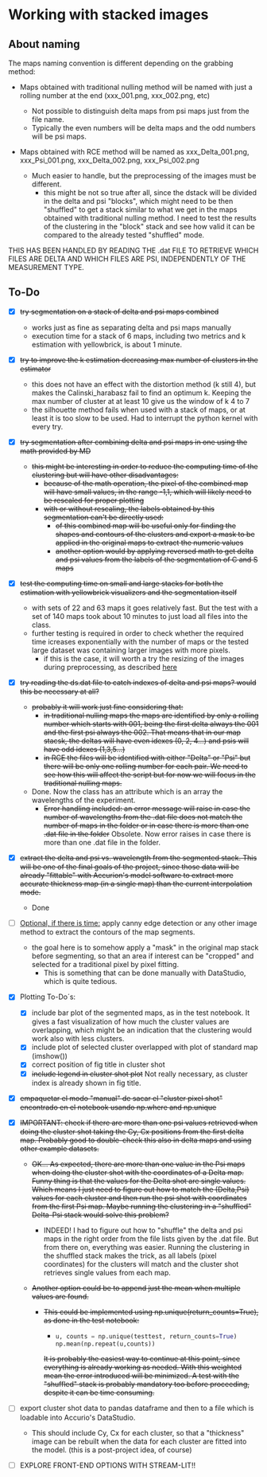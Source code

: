 # Working with stacked images

## About naming

The maps naming convention is different depending on the grabbing method:

- Maps obtained with traditional nulling method will be named with just a rolling number at the end (xxx_001.png, xxx_002.png, etc)
  - Not possible to distinguish delta maps from psi maps just from the file name.
  - Typically the even numbers will be delta maps and the odd numbers will be psi maps.

- Maps obtained with RCE method will be named as xxx_Delta_001.png, xxx_Psi_001.png, xxx_Delta_002.png, xxx_Psi_002.png
  - Much easier to handle, but the preprocessing of the images must be different.
    - this might be not so true after all, since the dstack will be divided in the delta and psi "blocks", which might need to be then "shuffled" to get a stack similar to what we get in the maps obtained with traditional nulling method. I need to test the results of the clustering in the "block" stack and see how valid it can be compared to the already tested "shuffled" mode.

THIS HAS BEEN HANDLED BY READING THE .dat FILE TO RETRIEVE WHICH FILES ARE DELTA AND WHICH FILES ARE PSI, INDEPENDENTLY OF THE MEASUREMENT TYPE.

## To-Do

- [x] ~~try segmentation on a stack of delta and psi maps combined~~
  - works just as fine as separating delta and psi maps manually
  - execution time for a stack of 6 maps, including two metrics and k estimation with yellowbrick, is about 1 minute. 
  
- [x] ~~try to improve the k estimation decreasing max number of clusters in the estimator~~
  - this does not have an effect with the distortion method (k still 4), but makes the Calinski_harabasz fail to find an optimum k. Keeping the max number of cluster at at least 10 give us the window of k 4 to 7
  - the silhouette method fails when used with a stack of maps, or at least it is too slow to be used. Had to interrupt the python kernel with every try.
  
- [x] ~~try segmentation after combining delta and psi maps in one using the math provided by MD~~
  - ~~this might be interesting in order to reduce the computing time of the clustering but will have other disadvantages:~~
    - ~~because of the math operation, the pixel of the combined map will have small values, in the range -1,1, which will likely need to be rescaled for proper plotting~~
    - ~~with or without rescaling, the labels obtained by this segmentation can't be directly used:~~
      - ~~of this combined map will be useful only for finding the shapes and contours of the clusters and export a mask to be applied in the original maps to extract the numeric values~~
      - ~~another option would by applying reversed math to get delta and psi values from the labels of the segmentation of C and S maps~~
  
- [x] ~~test the computing time on small and large stacks for both the estimation with yellowbrick visualizers and the segmentation itself~~
  - with sets of 22 and 63 maps it goes relatively fast. But the test with a set of 140 maps took about 10 minutes to just load all files into the class. 
  - further testing is required in order to check whether the required time icreases exponentially with the number of maps or the tested large dataset was containing larger images with more pixels.
    - if this is the case, it will worth a try the resizing of the images during preprocessing, as described [here](https://datascience.stackexchange.com/questions/42125/rgb-image-segmentation-using-clustering)
  
- [x] ~~try reading the ds.dat file to catch indexes of delta and psi maps? would this be necessary at all?~~
  - ~~probably it will work just fine considering that:~~
    - ~~in traditional nulling maps the maps are identified by only a rolling number which starts with 001, being the first delta always the 001 and the first psi always the 002. That means that in our map stacsk, the deltas will have even idexes (0, 2, 4...) and psis will have odd idexes (1,3,5...)~~
    - ~~in RCE the files will be identified with either "Delta" or "Psi" but there will be only one rolling number for each pair. We need to see how this will affect the script but for now we will focus in the traditional nulling maps.~~
  - Done. Now the class has an attribute which is an array the wavelengths of the experiment. 
    - ~~Error handling included: an error message will raise in case the number of wavelengths from the .dat file does not match the number of maps in the folder or in case there is more than one .dat file in the folder~~ Obsolete. Now error raises in case there is more than one .dat file in the folder.
  
- [x] ~~extract the delta and psi vs. wavelength from the segmented stack. This will be one of the final goals of the project, since those data will be already "fittable" with Accurion's model software to extract more accurate thickness map (in a single map) than the current interpolation mode.~~ 
  - Done
  
- [ ] <u>Optional, if there is time:</u> apply canny edge detection or any other image method to extract the contours of the map segments.
  - the goal here is to somehow apply a "mask" in the original map stack before segmenting, so that an  area if interest can be "cropped" and selected for a traditional pixel by pixel fitting. 
    - This is something that can be done manually with DataStudio, which is quite tedious.
  
- [x] Plotting To-Do´s:
  - [x] include bar plot of the segmented maps, as in the test notebook. It gives a fast visualization of how much the cluster values are overlapping, which might be an indication that the clustering would work also with less clusters.
  - [x] include plot of selected cluster overlapped with plot of standard map (imshow())
  - [x] correct position of fig title in cluster shot
  - [x] ~~include legend in cluster shot plot~~ Not really necessary, as cluster index is already shown in fig title.
  
- [x] ~~empaquetar el modo "manual" de sacar el "cluster pixel shot" encontrado en el notebook usando np.where and np.unique~~

- [x] ~~IMPORTANT: check if there are more than one psi values retrieved when doing the cluster shot taking the Cy, Cx positions from the first delta map. Probably good to double-check this also in delta maps and using other example datasets.~~

  - ~~OK... As expected, there are more than one value in the Psi maps when doing the cluster shot with the coordinates of a Delta map. Funny thing is that the values for the Delta shot are single values. Which means I just need to figure out how to match the (Delta,Psi) values for each cluster and then run the psi shot with coordinates from the first Psi map. Maybe running the clustering in a "shuffled" Delta-Psi stack would solve this problem?~~

    - INDEED! I had to figure out how to "shuffle" the delta and psi maps in the right order from the file lists given by the .dat file. But from there on, everything was easier. Running the clustering in the shuffled stack makes the trick, as all labels (pixel coordinates) for the clusters will match and the cluster shot retrieves single values from each map. 

  - ~~Another option could be to append just the mean when multiple values are found.~~

    - ~~This could be implemented using np.unique(return_counts=True), as done in the test notebook:~~

      - ```python
        u, counts = np.unique(testtest, return_counts=True)
        np.mean(np.repeat(u,counts))
        ```

      ~~It is probably the easiest way to continue at this point, since everything is already working as needed. With this weighted mean the error introduced will be minimized. A test with the "shuffled" stack is probably mandatory too before proceeding, despite it can be time consuming.~~ 

- [ ] export cluster shot data to pandas dataframe and then to a file which is loadable into Accurio's DataStudio. 
  - This should include Cy, Cx for each cluster, so that a "thickness" image can be rebuilt when the data for each cluster are fitted into the model. (this is a post-project idea, of course)
  
- [ ] EXPLORE FRONT-END OPTIONS WITH STREAM-LIT!!

